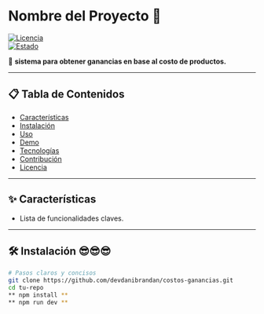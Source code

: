 # Nombre del Proyecto 🚀  

[![Licencia](https://img.shields.io/badge/licencia-MIT-blue)](https://es.wikipedia.org/wiki/Licencia_MIT)  
[![Estado](https://img.shields.io/badge/estado-en%20desarrollo-brightgreen)](https://github.com/tu-usuario/tu-repo)  

🔹 **sistema para obtener ganancias en base al costo de productos.**  

---

## 📋 Tabla de Contenidos  
- [Características](#-características)  
- [Instalación](#-instalación)  
- [Uso](#-uso)  
- [Demo](#-demo)  
- [Tecnologías](#-tecnologías)  
- [Contribución](#-contribución)  
- [Licencia](#-licencia)  

---

## ✨ Características  
- Lista de funcionalidades claves.  

---

## 🛠️ Instalación  😎😎😎
```bash
# Pasos claros y concisos  
git clone https://github.com/devdanibrandan/costos-ganancias.git
cd tu-repo  
** npm install **
** npm run dev **
